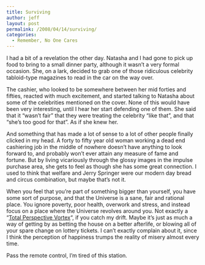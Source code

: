 ```yaml
---
title: Surviving
author: jeff
layout: post
permalink: /2008/04/14/surviving/
categories:
  - Remember, No One Cares
---
```


I had a bit of a revelation the other day. Natasha and I had gone to pick up food to bring to a small dinner party, although it wasn’t a very formal occasion. She, on a lark, decided to grab one of those ridiculous celebrity tabloid-type magazines to read in the car on the way over.

The cashier, who looked to be somewhere between her mid forties and fifties, reacted with much excitement, and started talking to Natasha about some of the celebrities mentioned on the cover. None of this would have been very interesting, until I hear her start defending one of them. She said that it “wasn’t fair” that they were treating the celebrity “like that”, and that “she’s too good for that”. As if she knew her.

And something that has made a lot of sense to a lot of other people finally clicked in my head. A forty to fifty year old woman working a dead end cashiering job in the middle of nowhere doesn’t have anything to look forward to, and probably won’t ever attain any measure of fame and fortune. But by living vicariously through the glossy images in the impulse purchase area, she gets to feel as though she has some great connection. I used to think that welfare and Jerry Springer were our modern day bread and circus combination, but maybe that’s not it.

When you feel that you’re part of something bigger than yourself, you have some sort of purpose, and that the Universe is a sane, fair and rational place. You ignore poverty, poor health, overwork and stress, and instead focus on a place where the Universe revolves around you. Not exactly a “[Total Perspective Vortex][1]“, if you catch my drift. Maybe it’s just as much a way of getting by as betting the house on a better afterlife, or blowing all of your spare change on lottery tickets. I can’t exactly complain about it, since I think the perception of happiness trumps the reality of misery almost every time.

 [1]: http://www.damninteresting.com/?p=864

Pass the remote control, I’m tired of this station.
